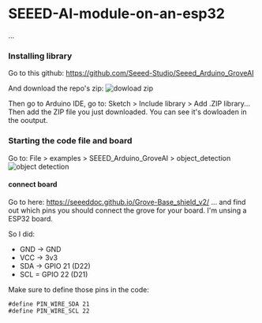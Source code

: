 # SEEED-AI-module-on-an-esp32

...

### Installing library

Go to this github: https://github.com/Seeed-Studio/Seeed_Arduino_GroveAI

And download the repo's zip:
![dowload zip](https://github.com/user-attachments/assets/a9ecc1cd-b475-4175-93b6-4dcdcd447be8)

Then go to Arduino IDE, go to: Sketch > Include library > Add .ZIP library...
Then add the ZIP file you just downloaded. 
You can see it's dowloaden in the ooutput. 


### Starting the code file and board

Go to: File > examples > SEEED_Arduino_GroveAI > object_detection
![object detection](https://github.com/user-attachments/assets/108c2998-21be-47dc-8401-c6148e79c312)


#### connect board
Go to here: https://seeeddoc.github.io/Grove-Base_shield_v2/
... and find out which pins you should connect the grove for your board. I'm unsing a ESP32 board.

So I did:
- GND -> GND
- VCC -> 3v3
- SDA -> GPIO 21 (D22)
- SCL = GPIO 22 (D21)

Make sure to define those pins in the code:

```
#define PIN_WIRE_SDA 21
#define PIN_WIRE_SCL 22
```

